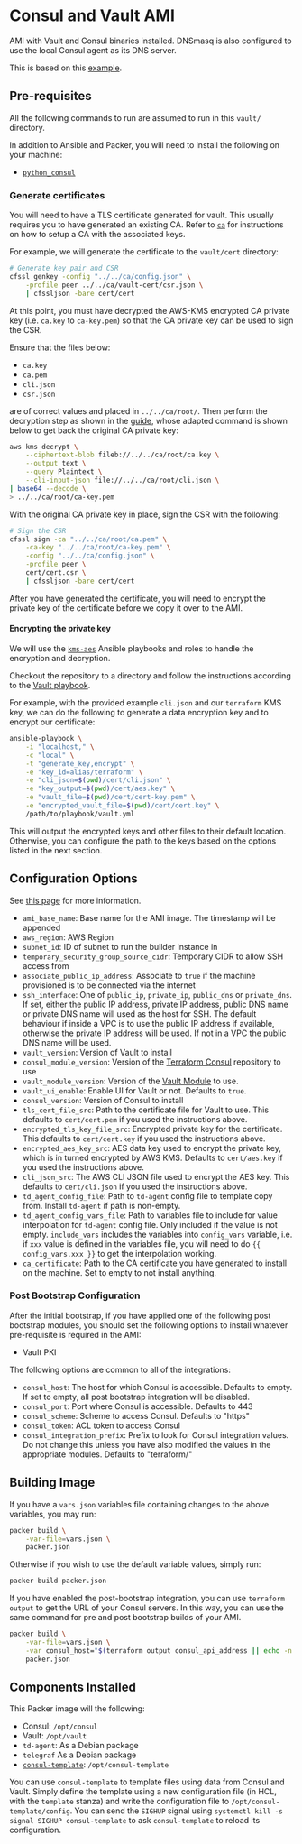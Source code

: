 # Consul and Vault AMI

AMI with Vault and Consul binaries installed. DNSmasq is also configured to use the local Consul
agent as its DNS server.

This is based on this
[example](https://github.com/hashicorp/terraform-aws-vault/tree/master/examples/vault-consul-ami).

## Pre-requisites

All the following commands to run are assumed to run in this `vault/` directory.

In addition to Ansible and Packer, you will need to install the following on your machine:

- [`python_consul`](https://github.com/cablehead/python-consul)

### Generate certificates

You will need to have a TLS certificate generated for vault. This usually requires you to have
generated an existing CA. Refer to
[`ca`](../../ca/README.md) for instructions on how to setup a CA with the associated keys.

For example, we will generate the certificate to the `vault/cert` directory:

```bash
# Generate key pair and CSR
cfssl genkey -config "../../ca/config.json" \
    -profile peer ../../ca/vault-cert/csr.json \
    | cfssljson -bare cert/cert
```

At this point, you must have decrypted the AWS-KMS encrypted CA private key (i.e. `ca.key` to
`ca-key.pem`) so that the CA private key can be used to sign the CSR.

Ensure that the files below:

- `ca.key`
- `ca.pem`
- `cli.json`
- `csr.json`

are of correct values and placed in `../../ca/root/`. Then perform the decryption step as shown in
the [guide](../../ca/README.md#Decrypt-the-private-key), whose adapted command is shown below to get
back the original CA private key:

```bash
aws kms decrypt \
    --ciphertext-blob fileb://../../ca/root/ca.key \
    --output text \
    --query Plaintext \
    --cli-input-json file://../../ca/root/cli.json \
| base64 --decode \
> ../../ca/root/ca-key.pem
```

With the original CA private key in place, sign the CSR with the following:

```bash
# Sign the CSR
cfssl sign -ca "../../ca/root/ca.pem" \
    -ca-key "../../ca/root/ca-key.pem" \
    -config "../../ca/config.json" \
    -profile peer \
    cert/cert.csr \
    | cfssljson -bare cert/cert
```

After you have generated the certificate, you will need to encrypt the private key of the
certificate before we copy it over to the AMI.

#### Encrypting the private key

We will use the [`kms-aes`](https://github.com/GovTechSG/kms-aes) Ansible playbooks and roles to
handle the encryption and decryption.

Checkout the repository to a directory and follow the instructions according to the
[Vault playbook](https://github.com/GovTechSG/kms-aes#vault-playbook).

For example, with the provided example `cli.json` and our `terraform` KMS key, we can do the
following to generate a data encryption key and to encrypt our certificate:

```bash
ansible-playbook \
    -i "localhost," \
    -c "local" \
    -t "generate_key,encrypt" \
    -e "key_id=alias/terraform" \
    -e "cli_json=$(pwd)/cert/cli.json" \
    -e "key_output=$(pwd)/cert/aes.key" \
    -e "vault_file=$(pwd)/cert/cert-key.pem" \
    -e "encrypted_vault_file=$(pwd)/cert/cert.key" \
    /path/to/playbook/vault.yml
```

This will output the encrypted keys and other files to their default location. Otherwise, you can
configure the path to the keys based on the options listed in the next section.

## Configuration Options

See [this page](https://www.packer.io/docs/templates/user-variables.html) for more information.

- `ami_base_name`: Base name for the AMI image. The timestamp will be appended
- `aws_region`: AWS Region
- `subnet_id`: ID of subnet to run the builder instance in
- `temporary_security_group_source_cidr`: Temporary CIDR to allow SSH access from
- `associate_public_ip_address`: Associate to `true` if the machine provisioned is to be connected
   via the internet
- `ssh_interface`: One of `public_ip`, `private_ip`, `public_dns` or `private_dns`. If set, either
   the public IP address, private IP address, public DNS name or private DNS name will used as the
   host for SSH. The default behaviour if inside a VPC is to use the public IP address if available,
   otherwise the private IP address will be used. If not in a VPC the public DNS name will be used.
- `vault_version`: Version of Vault to install
- `consul_module_version`: Version of the
  [Terraform Consul](https://github.com/hashicorp/terraform-aws-consul) repository to use
- `vault_module_version`: Version of the
  [Vault Module](https://github.com/hashicorp/terraform-aws-vault) to use.
- `vault_ui_enable`: Enable UI for Vault or not. Defaults to `true`.
- `consul_version`: Version of Consul to install
- `tls_cert_file_src`: Path to the certificate file for Vault to use. This defaults to
  `cert/cert.pem` if you used the instructions above.
- `encrypted_tls_key_file_src`: Encrypted private key for the certificate. This defaults to
  `cert/cert.key` if you used the instructions above.
- `encrypted_aes_key_src`: AES data key used to encrypt the private key, which is in turned
  encrypted by AWS KMS. Defaults to `cert/aes.key` if you used the instructions above.
- `cli_json_src`: The AWS CLI JSON file used to encrypt the AES key. This defaults to
  `cert/cli.json` if you used the instructions above.
- `td_agent_config_file`: Path to `td-agent` config file to template copy from. Install `td-agent`
  if path is non-empty.
- `td_agent_config_vars_file`: Path to variables file to include for value interpolation for
  `td-agent` config file. Only included if the value is not empty. `include_vars` includes the
  variables into `config_vars` variable, i.e. if `xxx` value is defined in the variables file, you
  will need to do `{{ config_vars.xxx }}` to get the interpolation working.
- `ca_certificate`: Path to the CA certificate you have generated to install on the machine. Set to
  empty to not install anything.

### Post Bootstrap Configuration

After the initial bootstrap, if you have applied one of the following post bootstrap modules,
you should set the following options to install whatever pre-requisite is required in the AMI:

- Vault PKI

The following options are common to all of the integrations:

- `consul_host`: The host for which Consul is accessible. Defaults to empty. If set to empty, all post bootstrap integration will be disabled.
- `consul_port`: Port where Consul is accessible. Defaults to 443
- `consul_scheme`: Scheme to access Consul. Defaults to "https"
- `consul_token`: ACL token to access Consul
- `consul_integration_prefix`: Prefix to look for Consul integration values. Do not change this unless you have also modified the values in the appropriate modules. Defaults to "terraform/"

## Building Image

If you have a `vars.json` variables file containing changes to the above variables, you may run:

```bash
packer build \
    -var-file=vars.json \
    packer.json
```

Otherwise if you wish to use the default variable values, simply run:

```bash
packer build packer.json
```

If you have enabled the post-bootstrap integration, you can use `terraform output` to get the URL
of your Consul servers. In this way, you can use the same command for pre and post bootstrap builds
of your AMI.

```bash
packer build \
    -var-file=vars.json \
    -var consul_host="$(terraform output consul_api_address || echo -n '')" \
    packer.json
```

## Components Installed

This Packer image will the following:

- Consul: `/opt/consul`
- Vault: `/opt/vault`
- `td-agent`: As a Debian package
- `telegraf` As a Debian package
- [`consul-template`](https://github.com/hashicorp/consul-template): `/opt/consul-template`

You can use `consul-template` to template files using data from Consul and Vault. Simply define
the template using a new configuration file (in HCL, with the `template` stanza) and write the
configuration file to `/opt/consul-template/config`.  You can send the `SIGHUP` signal using
`systemctl kill -s signal SIGHUP consul-template` to ask `consul-template` to reload its configuration.
